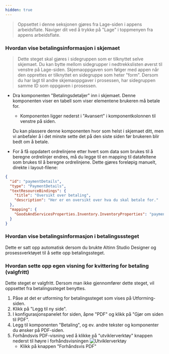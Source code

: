 ```yaml
---
hidden: true
---
```


>Oppsettet i denne seksjonen gjøres fra Lage-siden i appens arbeidsflate. Naviger dit ved å trykke på "Lage" i toppmenyen
>fra appens arbeidsflate.

### Hvordan vise betalingsinformasjon i skjemaet

> Dette steget skal gjøres i sidegruppen som er tilknyttet selve skjemaet. Du kan bytte mellom sidegrupper i 
> nedtrekkslisten øverst til venstre på Lage-siden. Skjemaoppgaven som følger med appen når den opprettes er tilknyttet
> en sidegruppe som heter "form". Dersom du har lagt til andre skjemaoppgaver i prosessen, har sidegruppen samme ID som
> oppgaven i prosessen.

- Dra komponenten "Betalingsdetaljer" inn i skjemaet. Denne komponenten viser en tabell som viser elementene brukeren må betale for.
  - Komponenten ligger nederst i "Avansert" i komponentkolonnen til venstre på siden. 

  Du kan plassere denne komponenten hvor som helst i skjemaet ditt, men vi anbefaler å i det minste sette det på den siste 
  siden før brukeren blir bedt om å betale.

- For å få oppdatert ordrelinjene etter hvert som data som brukes til å beregne ordrelinjer endres, må du legge til en mapping til
datafeltene som brukes til å beregne ordrelinjene. Dette gjøres foreløpig manuelt, direkte i layout-filene:

```json
{
  "id": "paymentDetails",
  "type": "PaymentDetails",
  "textResourceBindings": {
    "title": "Oversikt over betaling",
    "description": "Her er en oversikt over hva du skal betale for."
  },
  "mapping": {
    "GoodsAndServicesProperties.Inventory.InventoryProperties": "paymentDetails"
  }
}
```

### Hvordan vise betalingsinformasjon i betalingsssteget
Dette er satt opp automatisk dersom du brukte Altinn Studio Designer og prosessverktøyet til å sette opp betalingssteget. 

### Hvordan sette opp egen visning for kvittering for betaling (valgfritt)
Dette steget er valgfritt. Dersom man ikke gjennomfører dette steget, vil oppsettet fra betalingssteget benyttes.

1. Påse at det er utforming for betalingssteget som vises på Utforming-siden. 
2. Klikk på "Legg til ny side".
3. I konfigurasjonspanelet for siden, åpne "PDF" og klikk på "Gjør om siden til PDF".
4. Legg til komponenten "Betaling", og ev. andre tekster og komponenter du ønsker på PDF-siden.
5. Forhåndsvis PDF-visning ved å klikke på "utviklerverktøy" knappen nederst til høyre i forhåndsvisningen ![Utviklerverktøy](/nb/altinn-studio/v8/guides/development/payment/devtools.png)
   - Klikk på knappen "Forhåndsvis PDF"
